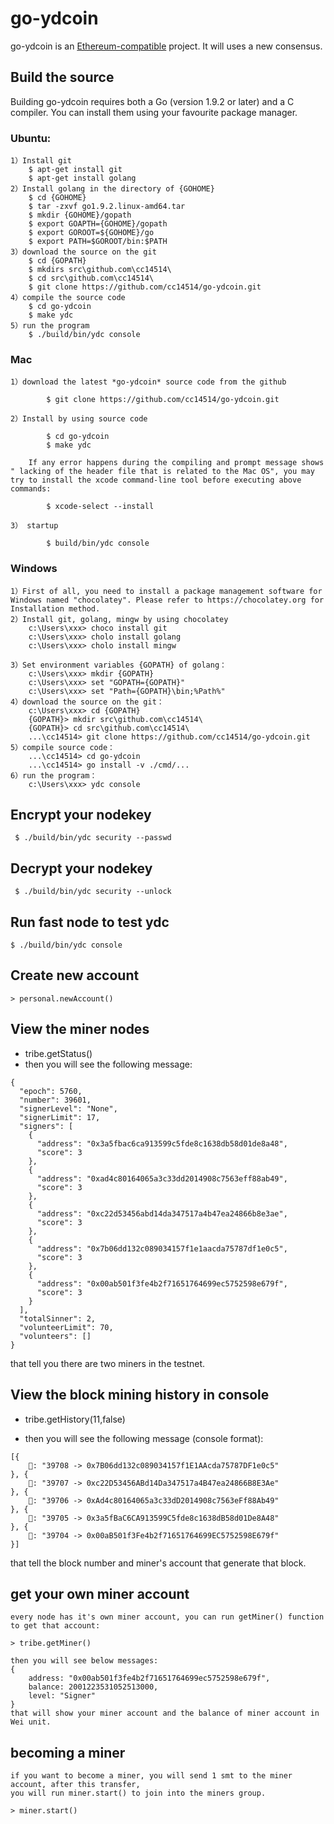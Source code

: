 # go-ydcoin

go-ydcoin is an [Ethereum-compatible](https://github.com/cc14514/go-ydcoin) project. It will uses a new consensus.

## Build the source

Building go-ydcoin requires both a Go (version 1.9.2 or later) and a C compiler. You can install them using your favourite package manager.

### Ubuntu:

	1）Install git
		$ apt-get install git
		$ apt-get install golang
	2）Install golang in the directory of {GOHOME}
		$ cd {GOHOME}
		$ tar -zxvf go1.9.2.linux-amd64.tar
		$ mkdir {GOHOME}/gopath
		$ export GOAPTH={GOHOME}/gopath
		$ export GOROOT=${GOHOME}/go
		$ export PATH=$GOROOT/bin:$PATH
	3）download the source on the git
		$ cd {GOPATH}
		$ mkdirs src\github.com\cc14514\
		$ cd src\github.com\cc14514\
		$ git clone https://github.com/cc14514/go-ydcoin.git
	4）compile the source code
		$ cd go-ydcoin
		$ make ydc
	5）run the program
		$ ./build/bin/ydc console

### Mac


	1）download the latest *go-ydcoin* source code from the github

        	$ git clone https://github.com/cc14514/go-ydcoin.git

	2）Install by using source code

        	$ cd go-ydcoin
        	$ make ydc

		If any error happens during the compiling and prompt message shows " lacking of the header file that is related to the Mac OS", you may try to install the xcode command-line tool before executing above commands:

	        $ xcode-select --install

	3） startup

        	$ build/bin/ydc console

### Windows

	1）First of all, you need to install a package management software for Windows named "chocolatey". Please refer to https://chocolatey.org for Installation method.
	2）Install git, golang, mingw by using chocolatey
		c:\Users\xxx> choco install git
		c:\Users\xxx> cholo install golang
		c:\Users\xxx> cholo install mingw

	3）Set environment variables {GOPATH} of golang：
		c:\Users\xxx> mkdir {GOPATH}
		c:\Users\xxx> set "GOPATH={GOPATH}"
		c:\Users\xxx> set "Path={GOPATH}\bin;%Path%"
	4）download the source on the git：
		c:\Users\xxx> cd {GOPATH}
		{GOPATH}> mkdir src\github.com\cc14514\
		{GOPATH}> cd src\github.com\cc14514\
		...\cc14514> git clone https://github.com/cc14514/go-ydcoin.git
	5）compile source code：
		...\cc14514> cd go-ydcoin
		...\cc14514> go install -v ./cmd/...
	6）run the program：
		c:\Users\xxx> ydc console



## Encrypt your nodekey

     $ ./build/bin/ydc security --passwd
## Decrypt your nodekey

     $ ./build/bin/ydc security --unlock

## Run fast node to test ydc

    $ ./build/bin/ydc console

## Create new account

    > personal.newAccount()

## View the miner nodes

* tribe.getStatus()
* then you will see the following message:
<pre><code>{
  "epoch": 5760,
  "number": 39601,
  "signerLevel": "None",
  "signerLimit": 17,
  "signers": [
    {
      "address": "0x3a5fbac6ca913599c5fde8c1638db58d01de8a48",
      "score": 3
    },
    {
      "address": "0xad4c80164065a3c33dd2014908c7563eff88ab49",
      "score": 3
    },
    {
      "address": "0xc22d53456abd14da347517a4b47ea24866b8e3ae",
      "score": 3
    },
    {
      "address": "0x7b06dd132c089034157f1e1aacda75787df1e0c5",
      "score": 3
    },
    {
      "address": "0x00ab501f3fe4b2f71651764699ec5752598e679f",
      "score": 3
    }
  ],
  "totalSinner": 2,
  "volunteerLimit": 70,
  "volunteers": []
}</code></pre>

that tell you there are two miners in the testnet.

## View the block mining history in console

* tribe.getHistory(11,false)

* then you will see the following message (console format):
<pre><code>[{
    🔨: "39708 -> 0x7B06dd132c089034157f1E1AAcda75787DF1e0c5"
}, {
    🔨: "39707 -> 0xc22D53456ABd14Da347517a4B47ea24866B8E3Ae"
}, {
    🔨: "39706 -> 0xAd4c80164065a3c33dD2014908c7563eFf88Ab49"
}, {
    🔨: "39705 -> 0x3a5fBaC6CA913599C5fde8c1638dB58d01De8A48"
}, {
    🔨: "39704 -> 0x00aB501f3Fe4b2f71651764699EC5752598E679f"
}]</code></pre>

that tell the block number and miner's account that generate that block.

## get your own miner account

    every node has it's own miner account, you can run getMiner() function to get that account:

    > tribe.getMiner()

    then you will see below messages:
    {
        address: "0x00ab501f3fe4b2f71651764699ec5752598e679f",
        balance: 2001223531052513000,
        level: "Signer"
    }
    that will show your miner account and the balance of miner account in Wei unit.

## becoming a miner

    if you want to become a miner, you will send 1 smt to the miner account, after this transfer,
    you will run miner.start() to join into the miners group.

    > miner.start()
